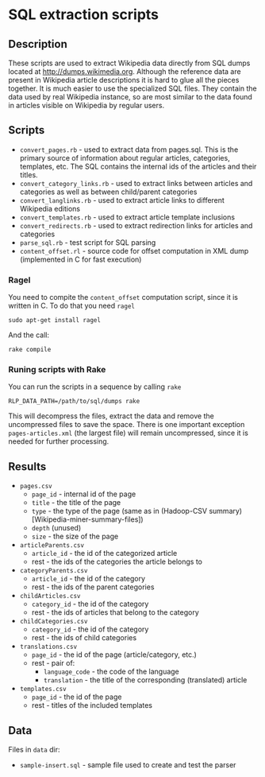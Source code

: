 # SQL extraction scripts

## Description

These scripts are used to extract Wikipedia data directly from SQL dumps
located at http://dumps.wikimedia.org. Although the reference data are present
in Wikipedia article descriptions it is hard to glue all the pieces together. It
is much easier to use the specialized SQL files. They contain the data used
by real Wikipedia instance, so are most similar to the data found in articles
visible on Wikipedia by regular users.

## Scripts

* `convert_pages.rb` - used to extract data from pages.sql. This is the primary
  source of information about regular articles, categories, templates, etc.
  The SQL contains the internal ids of the articles and their titles.
* `convert_category_links.rb` - used to extract links between articles and
  categories as well as between child/parent categories
* `convert_langlinks.rb` - used to extract article links to different Wikipedia
  editions
* `convert_templates.rb` - used to extract article template inclusions
* `convert_redirects.rb` - used to extract redirection links for articles and
  categories
* `parse_sql.rb` - test script for SQL parsing
* `content_offset.rl` - source code for offset computation in XML dump
  (implemented in C for fast execution)

### Ragel

You need to compite the `content_offset` computation script,
since it is written in C. To do that you need `ragel`

```
sudo apt-get install ragel
```

And the call:

```
rake compile
```

### Runing scripts with Rake

You can run the scripts in a sequence by calling `rake`

```
RLP_DATA_PATH=/path/to/sql/dumps rake
```

This will decompress the files, extract the data and remove the uncompressed
files to save the space. There is one important exception `pages-articles.xml`
(the largest file) will remain uncompressed, since it is needed for further
processing.

## Results

* `pages.csv`
  * `page_id` - internal id of the page
  * `title` - the title of the page
  * `type` - the type of the page (same as in (Hadoop-CSV summary)[Wikipedia-miner-summary-files])
  * `depth` (unused)
  * `size` - the size of the page
* `articleParents.csv`
  * `article_id` - the id of the categorized article
  * rest - the ids of the categories the article belongs to
* `categoryParents.csv`
  * `article_id` - the id of the category
  * rest - the ids of the parent categories
* `childArticles.csv`
  * `category_id` - the id of the category
  * rest - the ids of articles that belong to the category
* `childCategories.csv`
  * `category_id` - the id of the category
  * rest - the ids of child categories
* `translations.csv`
  * `page_id` - the id of the page (article/category, etc.)
  * rest - pair of:
      * `language_code` - the code of the language
      * `translation` - the title of the corresponding (translated) article
* `templates.csv`
  * `page_id` - the id of the page
  * rest - titles of the included templates

## Data 

Files in `data` dir:

* `sample-insert.sql` - sample file used to create and test the parser

